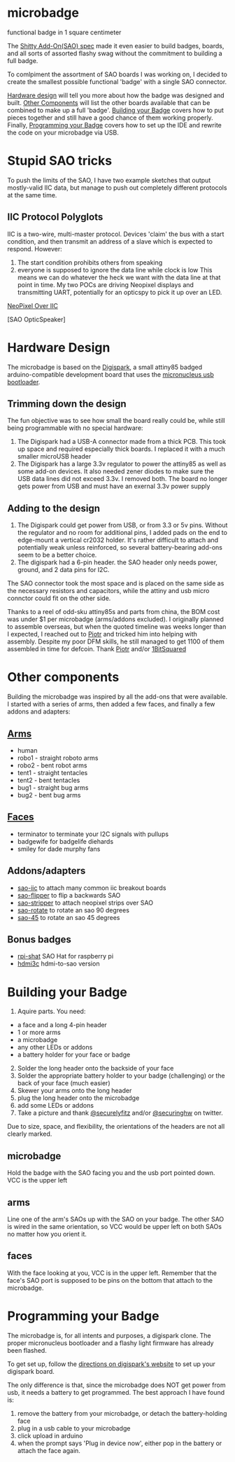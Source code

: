 # microbadge
functional badge in 1 square centimeter

The [Shitty Add-On(SAO) spec](https://hackaday.io/project/52950-defcon-26-shitty-add-ons) made it even easier to build badges, boards, and all sorts of assorted flashy swag without the commitment to building a full badge.

To comlpiment the assortment of SAO boards I was working on, I decided to create the smallest possible functional 'badge' with a single SAO connector.

[Hardware design](#hardware-design) will tell you more about how the badge was designed and built. [Other Components](#other-components) will list the other boards available that can be combined to make up a full 'badge'. [Building your Badge](#building-your-badge) covers how to put pieces together and still have a good chance of them working properly. Finally,  [Programming your Badge](#programming-your-badge) covers how to set up the IDE and rewrite the code on your microbadge via USB.

# Stupid SAO tricks
To push the limits of the SAO, I have two example sketches that output mostly-valid IIC data, but manage to push out completely different protocols at the same time.

## IIC Protocol Polyglots
IIC is a two-wire, multi-master protocol. Devices 'claim' the bus with a start condition, and then transmit an address of a slave which is expected to respond. 
However:
1. The start condition prohibits others from speaking
2. everyone is supposed to ignore the data line while clock is low
This means we can do whatever the heck we want with the data line at that point in time. My two POCs are driving Neopixel displays and transmitting UART, potentially for an opticspy to pick it up over an LED.

[NeoPixel Over IIC](https://github.com/securelyfitz/Adafruit_NeoPixel_Over_IIC)

[SAO OpticSpeaker]

# Hardware Design
The microbadge is based on the [Digispark](http://digistump.com/), a small attiny85 badged arduino-compatible development board that uses the [micronucleus usb bootloader](https://github.com/micronucleus/micronucleus).

## Trimming down the design
The fun objective was to see how small the board really could be, while still being programmable with no special hardware:
1. The Digispark had a USB-A connector made from a thick PCB. This took up space and required especially thick boards. I replaced it with a much smaller microUSB header
1. The Digispark has a large 3.3v regulator to power the attiny85 as well as some add-on devices. It also needed zener diodes to make sure the USB data lines did not exceed 3.3v. I removed both. The board no longer gets power from USB and must have an exernal 3.3v power supply
## Adding to the design
1. The Digispark could get power from USB, or from 3.3 or 5v pins. Without the regulator and no room for additional pins, I added pads on the end to edge-mount a vertical cr2032 holder. It's rather difficult to attach and potentially weak unless reinforced, so several battery-bearing add-ons seem to be a better choice.
1. The digispark had a 6-pin header. the SAO header only needs power, ground, and 2 data pins for I2C.

The SAO connector took the most space and is placed on the same side as the necessary resistors and capacitors, while the attiny and usb micro connctor could fit on the other side.

Thanks to a reel of odd-sku attiny85s and parts from china, the BOM cost was under $1 per microbadge (arms/addons excluded). I originally planned to assemble overseas, but when the quoted timeline was weeks longer than I expected, I reached out to [Piotr](https://github.com/esden) and tricked him into helping with assembly. Despite my poor DFM skills, he still managed to get 1100 of them assembled in time for defcoin. Thank [Piotr](https://twitter.com/esden) and/or [1BitSquared](https://twitter.com/1BitSquared)

# Other components
Building the microbadge was inspired by all the add-ons that were available. I started with a series of arms, then added a few faces, and finally a few addons and adapters:
## [Arms](https://github.com/securelyfitz/sao-arms) 
* human
* robo1 - straight roboto arms
* robo2 - bent robot arms
* tent1 - straight tentacles
* tent2 - bent tentacles
* bug1 - straight bug arms
* bug2 - bent bug arms
## [Faces](https://github.com/securelyfitz/sao-faces)
* terminator to terminate your I2C signals with pullups
* badgewife for badgelife diehards
* smiley for dade murphy fans
## Addons/adapters
* [sao-iic](https://github.com/securelyfitz/sao-iic) to attach many common iic breakout boards
* [sao-flipper]() to flip a backwards SAO
* [sao-stripper](https://github.com/securelyfitz/sao-stripper) to attach neopixel strips over SAO
* [sao-rotate]() to rotate an sao 90 degrees
* [sao-45]() to rotate an sao 45 degrees
## Bonus badges 
* [rpi-shat](https://github.com/securelyfitz/Adafruit-Perma-Proto-HAT-PCB) SAO Hat for raspberry pi
* [hdmi3c](https://github.com/securelyfitz/hdmi3c) hdmi-to-sao version

# Building your Badge
1. Aquire parts. You need:
* a face and a long 4-pin header
* 1 or more arms
* a microbadge
* any other LEDs or addons
* a battery holder for your face or badge
2. Solder the long header onto the backside of your face
3. Solder the appropriate battery holder to your badge (challenging) or the back of your face (much easier)
3. Skewer your arms onto the long header
4. plug the long header onto the microbadge
5. add some LEDs or addons
6. Take a picture and thank [@securelyfitz](https://twitter.com/securelyfitz) and/or [@securinghw](https://twitter.com/securinghw) on twitter.

Due to size, space, and flexibility, the orientations of the headers are not all clearly marked.
## microbadge
Hold the badge with the SAO facing you and the usb port pointed down. VCC is the upper left
## arms
Line one of the arm's SAOs up with the SAO on your badge. The other SAO is wired in the same orientation, so VCC would be upper left on both SAOs no matter how you orient it.
## faces
With the face looking at you, VCC is in the upper left. Remember that the face's SAO port is supposed to be pins on the bottom that attach to the microbadge.

# Programming your Badge
The microbadge is, for all intents and purposes, a digispark clone. The proper micronucleus bootloader and a flashy light firmware has already been flashed.

To get set up, follow the [directions on digispark's website](https://digistump.com/wiki/digispark/tutorials/connecting) to set up your digispark board.

The only difference is that, since the microbadge does NOT get power from usb, it needs a battery to get programmed. The best approach I have found is:
1. remove the battery from your microbadge, or detach the battery-holding face
2. plug in a usb cable to your microbadge
3. click upload in arduino
4. when the prompt says 'Plug in device now', either pop in the battery or attach the face again.

